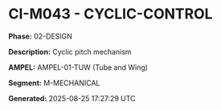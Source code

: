 # CI-M043 - CYCLIC-CONTROL

**Phase:** 02-DESIGN

**Description:** Cyclic pitch mechanism

**AMPEL:** AMPEL-01-TUW (Tube and Wing)

**Segment:** M-MECHANICAL

**Generated:** 2025-08-25 17:27:29 UTC
